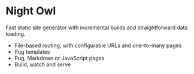 # Night Owl

Fast static site generator with incremental builds and
straightforward data loading.

- File-based routing, with configurable URLs and one-to-many pages
- Pug templates
- Pug, Markdown or JavaScript pages
- Build, watch and serve
